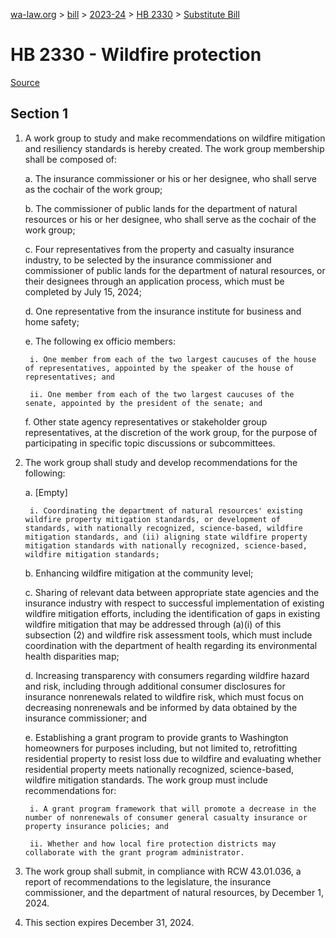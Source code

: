 [wa-law.org](/) > [bill](/bill/) > [2023-24](/bill/2023-24/) > [HB 2330](/bill/2023-24/hb/2330/) > [Substitute Bill](/bill/2023-24/hb/2330/S/)

# HB 2330 - Wildfire protection

[Source](http://lawfilesext.leg.wa.gov/biennium/2023-24/Pdf/Bills/House%20Bills/2330-S.pdf)

## Section 1
1. A work group to study and make recommendations on wildfire mitigation and resiliency standards is hereby created. The work group membership shall be composed of:

    a. The insurance commissioner or his or her designee, who shall serve as the cochair of the work group;

    b. The commissioner of public lands for the department of natural resources or his or her designee, who shall serve as the cochair of the work group;

    c. Four representatives from the property and casualty insurance industry, to be selected by the insurance commissioner and commissioner of public lands for the department of natural resources, or their designees through an application process, which must be completed by July 15, 2024;

    d. One representative from the insurance institute for business and home safety;

    e. The following ex officio members:

        i. One member from each of the two largest caucuses of the house of representatives, appointed by the speaker of the house of representatives; and

        ii. One member from each of the two largest caucuses of the senate, appointed by the president of the senate; and

    f. Other state agency representatives or stakeholder group representatives, at the discretion of the work group, for the purpose of participating in specific topic discussions or subcommittees.

2. The work group shall study and develop recommendations for the following:

    a. [Empty]

        i. Coordinating the department of natural resources' existing wildfire property mitigation standards, or development of standards, with nationally recognized, science-based, wildfire mitigation standards, and (ii) aligning state wildfire property mitigation standards with nationally recognized, science-based, wildfire mitigation standards;

    b. Enhancing wildfire mitigation at the community level;

    c. Sharing of relevant data between appropriate state agencies and the insurance industry with respect to successful implementation of existing wildfire mitigation efforts, including the identification of gaps in existing wildfire mitigation that may be addressed through (a)(i) of this subsection (2) and wildfire risk assessment tools, which must include coordination with the department of health regarding its environmental health disparities map;

    d. Increasing transparency with consumers regarding wildfire hazard and risk, including through additional consumer disclosures for insurance nonrenewals related to wildfire risk, which must focus on decreasing nonrenewals and be informed by data obtained by the insurance commissioner; and

    e. Establishing a grant program to provide grants to Washington homeowners for purposes including, but not limited to, retrofitting residential property to resist loss due to wildfire and evaluating whether residential property meets nationally recognized, science-based, wildfire mitigation standards. The work group must include recommendations for:

        i. A grant program framework that will promote a decrease in the number of nonrenewals of consumer general casualty insurance or property insurance policies; and

        ii. Whether and how local fire protection districts may collaborate with the grant program administrator.

3. The work group shall submit, in compliance with RCW 43.01.036, a report of recommendations to the legislature, the insurance commissioner, and the department of natural resources, by December 1, 2024.

4. This section expires December 31, 2024.
